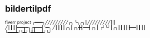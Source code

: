 # bildertilpdf



fiverr project
╭━━━╮╱╱╱╱╱╱╱╱╱╭╮
╰╮╭╮┃╱╱╱╱╱╱╱╱╱┃┃
╱┃┃┃┣━━┳━╮╭┳━━┫╰━╮
╱┃┃┃┃╭╮┃╭╮╋┫━━┫╭╮┃
╭╯╰╯┃╭╮┃┃┃┃┣━━┃┃┃┃
╰━━━┻╯╰┻╯╰┻┻━━┻╯╰╯
